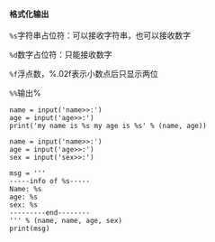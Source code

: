 #### 格式化输出
`%s`字符串占位符：可以接收字符串，也可以接收数字

`%d`数字占位符：只能接收数字

`%f`浮点数，%.02f表示小数点后只显示两位

`%%`输出%
```
name = input('name>>:')
age = input('age>>:')
print('my name is %s my age is %s' % (name, age))
```

```
name = input('name>>:')
age = input('age>>:')
sex = input('sex>>:')

msg = '''
-----info of %s-----
Name: %s
age: %s
sex: %s
---------end--------
''' % (name, name, age, sex)
print(msg)
```
